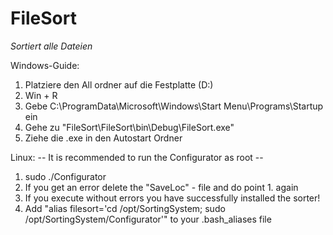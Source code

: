 # FileSort
*Sortiert alle Dateien*

Windows-Guide:

1. Platziere den All ordner auf die Festplatte (D:)
2. Win + R 
3. Gebe C:\ProgramData\Microsoft\Windows\Start Menu\Programs\Startup ein
4. Gehe zu "FileSort\FileSort\bin\Debug\FileSort.exe"
5. Ziehe die .exe in den Autostart Ordner

Linux:
-- It is recommended to run the Configurator as root --

1. sudo ./Configurator
2. If you get an error delete the "SaveLoc" - file and do point 1. again
3. If you execute without errors you have successfully installed the sorter!
4. Add "alias filesort='cd /opt/SortingSystem; sudo /opt/SortingSystem/Configurator'" to your .bash_aliases file



